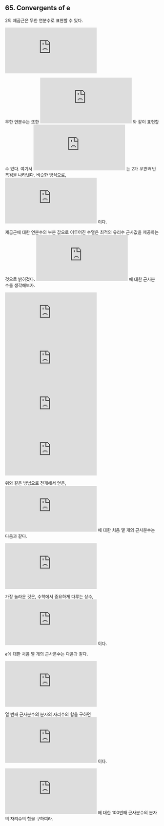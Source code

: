 ## 65. Convergents of e

2의 제곱근은 무한 연분수로 표현할 수 있다.

![\sqrt{2} = 1 + \frac{1}{2 + \frac{1}{2 + \frac{1}{2 + \frac{1}{2 + ...}}}}](https://latex.codecogs.com/svg.latex?%5Csqrt%7B2%7D%20%3D%201%20&plus;%20%5Cfrac%7B1%7D%7B2%20&plus;%20%5Cfrac%7B1%7D%7B2%20&plus;%20%5Cfrac%7B1%7D%7B2%20&plus;%20%5Cfrac%7B1%7D%7B2%20&plus;%20...%7D%7D%7D%7D)

무한 연분수는 또한 ![\sqrt{2} = [1; (2)]](https://latex.codecogs.com/svg.latex?%5Csqrt%7B2%7D%20%3D%20%5B1%3B%20%282%29%5D) 와 같이 표현할 수 있다. 여기서 ![(2)](https://latex.codecogs.com/svg.latex?%282%29) 는 2가 _무한히_ 반복됨을 나타낸다. 비슷한 방식으로, ![\sqrt{23} = [4; (1, 3, 1, 8)]](https://latex.codecogs.com/svg.latex?%5Csqrt%7B23%7D%20%3D%20%5B4%3B%20%281%2C%203%2C%201%2C%208%29%5D) 이다.

제곱근에 대한 연분수의 부분 값으로 이루어진 수열은 최적의 유리수 근사값을 제공하는 것으로 밝혀졌다. ![\sqrt{2}](https://latex.codecogs.com/svg.latex?%5Csqrt%7B2%7D) 에 대한 근사분수를 생각해보자.

![1 + \frac{1}{2} = \frac{3}{2}](https://latex.codecogs.com/svg.latex?1%20&plus;%20%5Cfrac%7B1%7D%7B2%7D%20%3D%20%5Cfrac%7B3%7D%7B2%7D)<br>
![1 + \frac{1}{2 + \frac{1}{2}} = \frac{7}{5}](https://latex.codecogs.com/svg.latex?1%20&plus;%20%5Cfrac%7B1%7D%7B2%20&plus;%20%5Cfrac%7B1%7D%7B2%7D%7D%20%3D%20%5Cfrac%7B7%7D%7B5%7D)<br>
![1 + \frac{1}{2 + \frac{1}{2 + \frac{1}{2}}} = \frac{17}{12}](https://latex.codecogs.com/svg.latex?1%20&plus;%20%5Cfrac%7B1%7D%7B2%20&plus;%20%5Cfrac%7B1%7D%7B2%20&plus;%20%5Cfrac%7B1%7D%7B2%7D%7D%7D%20%3D%20%5Cfrac%7B17%7D%7B12%7D)<br>
![1 + \frac{1}{2 + \frac{1}{2 + \frac{1}{2 + \frac{1}{2}}}} = \frac{41}{29}](https://latex.codecogs.com/svg.latex?1%20&plus;%20%5Cfrac%7B1%7D%7B2%20&plus;%20%5Cfrac%7B1%7D%7B2%20&plus;%20%5Cfrac%7B1%7D%7B2%20&plus;%20%5Cfrac%7B1%7D%7B2%7D%7D%7D%7D%20%3D%20%5Cfrac%7B41%7D%7B29%7D)

위와 같은 방법으로 전개해서 얻은, ![\sqrt{2}](https://latex.codecogs.com/svg.latex?%5Csqrt%7B2%7D) 에 대한 처음 열 개의 근사분수는 다음과 같다.

![1, \frac{3}{2}, \frac{7}{5}, \frac{17}{12}, \frac{41}{29}, \frac{99}{70}, \frac{239}{169}, \frac{577}{408}, \frac{1393}{985}, \frac{3363}{2378}, ...](https://latex.codecogs.com/svg.latex?1%2C%20%5Cfrac%7B3%7D%7B2%7D%2C%20%5Cfrac%7B7%7D%7B5%7D%2C%20%5Cfrac%7B17%7D%7B12%7D%2C%20%5Cfrac%7B41%7D%7B29%7D%2C%20%5Cfrac%7B99%7D%7B70%7D%2C%20%5Cfrac%7B239%7D%7B169%7D%2C%20%5Cfrac%7B577%7D%7B408%7D%2C%20%5Cfrac%7B1393%7D%7B985%7D%2C%20%5Cfrac%7B3363%7D%7B2378%7D%2C%20...)

가장 놀라운 것은, 수학에서 중요하게 다루는 상수,<br>
![e = [2; 1, 2, 1, 1, 4, 1, 1, 6, 1, ..., 1, 2k, 1, ...]](https://latex.codecogs.com/svg.latex?e%20%3D%20%5B2%3B%201%2C%202%2C%201%2C%201%2C%204%2C%201%2C%201%2C%206%2C%201%2C%20...%2C%201%2C%202k%2C%201%2C%20...%5D) 이다.

<var>e</var>에 대한 처음 열 개의 근사분수는 다음과 같다.

![2, 3, \frac{8}{3}, \frac{11}{4}, \frac{19}{7}, \frac{87}{32}, \frac{106}{39}, \frac{193}{71}, \frac{1264}{465}, \frac{1457}{536}, ...](https://latex.codecogs.com/svg.latex?2%2C%203%2C%20%5Cfrac%7B8%7D%7B3%7D%2C%20%5Cfrac%7B11%7D%7B4%7D%2C%20%5Cfrac%7B19%7D%7B7%7D%2C%20%5Cfrac%7B87%7D%7B32%7D%2C%20%5Cfrac%7B106%7D%7B39%7D%2C%20%5Cfrac%7B193%7D%7B71%7D%2C%20%5Cfrac%7B1264%7D%7B465%7D%2C%20%5Cfrac%7B1457%7D%7B536%7D%2C%20...)

열 번째 근사분수의 분자의 자리수의 합을 구하면 ![1 + 4 + 5 + 7 = 17](https://latex.codecogs.com/svg.latex?1%20&plus;%204%20&plus;%205%20&plus;%207%20%3D%2017) 이다.

![e](https://latex.codecogs.com/svg.latex?e) 에 대한 100번째 근사분수의 분자의 자리수의 합을 구하여라.
